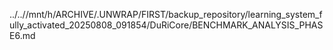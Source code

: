 ../..//mnt/h/ARCHIVE/.UNWRAP/FIRST/backup_repository/learning_system_fully_activated_20250808_091854/DuRiCore/BENCHMARK_ANALYSIS_PHASE6.md